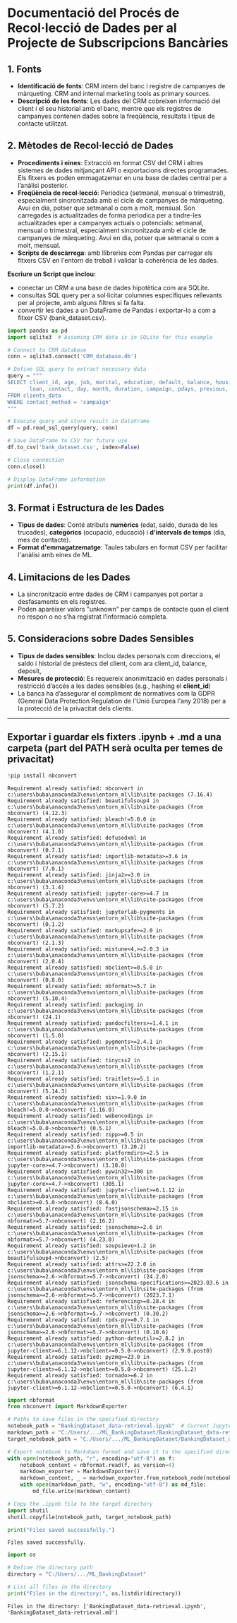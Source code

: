 # Documentació del Procés de Recol·lecció de Dades per al Projecte de Subscripcions Bancàries

## 1. Fonts

- **Identificació de fonts**: CRM intern del banc i registre de campanyes de màrqueting. CRM and internal marketing tools as primary sources.
- **Descripció de les fonts**: Les dades del CRM cobreixen informació del client i el seu historial amb el banc, mentre que els registres de campanyes contenen dades sobre la freqüència, resultats i tipus de contacte utilitzat.

## 2. Mètodes de Recol·lecció de Dades

- **Procediments i eines**: Extracció en format CSV del CRM i altres sistemes de dades mitjançant API o exportacions directes programades. Els fitxers es poden emmagatzemar en una base de dades central per a l’anàlisi posterior.
- **Freqüència de recol·lecció**: Periòdica (setmanal, mensual o trimestral), especialment sincronitzada amb el cicle de campanyes de màrqueting. Avui en dia, potser que setmanal o com a molt, mensual. Son carregades is actualitzades de forma periodica per a tindre-les actualitzades eper a campanyes actuals o potencials: setmanal, mensual o trimestral, especialment sincronitzada amb el cicle de campanyes de màrqueting. Avui en dia, potser que setmanal o com a molt, mensual. 
- **Scripts de descàrrega**: amb llibreries com Pandas per carregar els fitxers CSV en l'entorn de treball i validar la coherència de les dades.

**Escriure un Script que inclou:**

- conectar un CRM a una base de dades hipotètica com ara SQLite.
- consultas SQL query per a sol·licitar columnes específiques rellevants per al projecte, amb alguns filtres si fa falta.
- convertir les dades a un DataFrame de Pandas i exportar-lo a com a fitxer CSV (bank_dataset.csv).


```python
import pandas as pd
import sqlite3  # Assuming CRM data is in SQLite for this example

# Connect to CRM database
conn = sqlite3.connect('CRM_database.db')

# Define SQL query to extract necessary data
query = """
SELECT client_id, age, job, marital, education, default, balance, housing,
       loan, contact, day, month, duration, campaign, pdays, previous, poutcome, deposit
FROM clients_data
WHERE contact_method = 'campaign'
"""

# Execute query and store result in DataFrame
df = pd.read_sql_query(query, conn)

# Save DataFrame to CSV for future use
df.to_csv('bank_dataset.csv', index=False)

# Close connection
conn.close()

# Display DataFrame information
print(df.info())

```

## 3. Format i Estructura de les Dades

- **Tipus de dades**: Conté atributs **numèrics** (edat, saldo, durada de les trucades), **categòrics** (ocupació, educació) i **d’intervals de temps** (dia, mes de contacte).
- **Format d'emmagatzematge**: Taules tabulars en format CSV per facilitar l'anàlisi amb eines de ML.

## 4. Limitacions de les Dades

- La sincronització entre dades de CRM i campanyes pot portar a desfasaments en els registres. 
- Poden aparèixer valors "unknown" per camps de contacte quan el client no respon o no s’ha registrat l’informació completa.

## 5. Consideracions sobre Dades Sensibles

- **Tipus de dades sensibles**: Inclou dades personals com direccions, el saldo i historial de préstecs del client, com ara client_id, balance, deposit,
- **Mesures de protecció**: Es requereix anonimització en dades personals i restricció d’accés a les dades sensibles (e.g., hashing el **client_id**) 
- La banca ha d’assegurar el compliment de normatives com la GDPR (General Data Protection Regulation de l'Unió Europea l'any 2018) per a la protecció de la privacitat dels clients. 

-------------------------


## Exportar i guardar els fixters .ipynb + .md a una carpeta (part del PATH serà oculta per temes de privacitat)



```python
!pip install nbconvert
```

    Requirement already satisfied: nbconvert in c:\users\buba\anaconda3\envs\entorn_ml\lib\site-packages (7.16.4)
    Requirement already satisfied: beautifulsoup4 in c:\users\buba\anaconda3\envs\entorn_ml\lib\site-packages (from nbconvert) (4.12.3)
    Requirement already satisfied: bleach!=5.0.0 in c:\users\buba\anaconda3\envs\entorn_ml\lib\site-packages (from nbconvert) (4.1.0)
    Requirement already satisfied: defusedxml in c:\users\buba\anaconda3\envs\entorn_ml\lib\site-packages (from nbconvert) (0.7.1)
    Requirement already satisfied: importlib-metadata>=3.6 in c:\users\buba\anaconda3\envs\entorn_ml\lib\site-packages (from nbconvert) (7.0.1)
    Requirement already satisfied: jinja2>=3.0 in c:\users\buba\anaconda3\envs\entorn_ml\lib\site-packages (from nbconvert) (3.1.4)
    Requirement already satisfied: jupyter-core>=4.7 in c:\users\buba\anaconda3\envs\entorn_ml\lib\site-packages (from nbconvert) (5.7.2)
    Requirement already satisfied: jupyterlab-pygments in c:\users\buba\anaconda3\envs\entorn_ml\lib\site-packages (from nbconvert) (0.1.2)
    Requirement already satisfied: markupsafe>=2.0 in c:\users\buba\anaconda3\envs\entorn_ml\lib\site-packages (from nbconvert) (2.1.3)
    Requirement already satisfied: mistune<4,>=2.0.3 in c:\users\buba\anaconda3\envs\entorn_ml\lib\site-packages (from nbconvert) (2.0.4)
    Requirement already satisfied: nbclient>=0.5.0 in c:\users\buba\anaconda3\envs\entorn_ml\lib\site-packages (from nbconvert) (0.8.0)
    Requirement already satisfied: nbformat>=5.7 in c:\users\buba\anaconda3\envs\entorn_ml\lib\site-packages (from nbconvert) (5.10.4)
    Requirement already satisfied: packaging in c:\users\buba\anaconda3\envs\entorn_ml\lib\site-packages (from nbconvert) (24.1)
    Requirement already satisfied: pandocfilters>=1.4.1 in c:\users\buba\anaconda3\envs\entorn_ml\lib\site-packages (from nbconvert) (1.5.0)
    Requirement already satisfied: pygments>=2.4.1 in c:\users\buba\anaconda3\envs\entorn_ml\lib\site-packages (from nbconvert) (2.15.1)
    Requirement already satisfied: tinycss2 in c:\users\buba\anaconda3\envs\entorn_ml\lib\site-packages (from nbconvert) (1.2.1)
    Requirement already satisfied: traitlets>=5.1 in c:\users\buba\anaconda3\envs\entorn_ml\lib\site-packages (from nbconvert) (5.14.3)
    Requirement already satisfied: six>=1.9.0 in c:\users\buba\anaconda3\envs\entorn_ml\lib\site-packages (from bleach!=5.0.0->nbconvert) (1.16.0)
    Requirement already satisfied: webencodings in c:\users\buba\anaconda3\envs\entorn_ml\lib\site-packages (from bleach!=5.0.0->nbconvert) (0.5.1)
    Requirement already satisfied: zipp>=0.5 in c:\users\buba\anaconda3\envs\entorn_ml\lib\site-packages (from importlib-metadata>=3.6->nbconvert) (3.20.2)
    Requirement already satisfied: platformdirs>=2.5 in c:\users\buba\anaconda3\envs\entorn_ml\lib\site-packages (from jupyter-core>=4.7->nbconvert) (3.10.0)
    Requirement already satisfied: pywin32>=300 in c:\users\buba\anaconda3\envs\entorn_ml\lib\site-packages (from jupyter-core>=4.7->nbconvert) (305.1)
    Requirement already satisfied: jupyter-client>=6.1.12 in c:\users\buba\anaconda3\envs\entorn_ml\lib\site-packages (from nbclient>=0.5.0->nbconvert) (8.6.0)
    Requirement already satisfied: fastjsonschema>=2.15 in c:\users\buba\anaconda3\envs\entorn_ml\lib\site-packages (from nbformat>=5.7->nbconvert) (2.16.2)
    Requirement already satisfied: jsonschema>=2.6 in c:\users\buba\anaconda3\envs\entorn_ml\lib\site-packages (from nbformat>=5.7->nbconvert) (4.23.0)
    Requirement already satisfied: soupsieve>1.2 in c:\users\buba\anaconda3\envs\entorn_ml\lib\site-packages (from beautifulsoup4->nbconvert) (2.5)
    Requirement already satisfied: attrs>=22.2.0 in c:\users\buba\anaconda3\envs\entorn_ml\lib\site-packages (from jsonschema>=2.6->nbformat>=5.7->nbconvert) (24.2.0)
    Requirement already satisfied: jsonschema-specifications>=2023.03.6 in c:\users\buba\anaconda3\envs\entorn_ml\lib\site-packages (from jsonschema>=2.6->nbformat>=5.7->nbconvert) (2023.7.1)
    Requirement already satisfied: referencing>=0.28.4 in c:\users\buba\anaconda3\envs\entorn_ml\lib\site-packages (from jsonschema>=2.6->nbformat>=5.7->nbconvert) (0.30.2)
    Requirement already satisfied: rpds-py>=0.7.1 in c:\users\buba\anaconda3\envs\entorn_ml\lib\site-packages (from jsonschema>=2.6->nbformat>=5.7->nbconvert) (0.10.6)
    Requirement already satisfied: python-dateutil>=2.8.2 in c:\users\buba\anaconda3\envs\entorn_ml\lib\site-packages (from jupyter-client>=6.1.12->nbclient>=0.5.0->nbconvert) (2.9.0.post0)
    Requirement already satisfied: pyzmq>=23.0 in c:\users\buba\anaconda3\envs\entorn_ml\lib\site-packages (from jupyter-client>=6.1.12->nbclient>=0.5.0->nbconvert) (25.1.2)
    Requirement already satisfied: tornado>=6.2 in c:\users\buba\anaconda3\envs\entorn_ml\lib\site-packages (from jupyter-client>=6.1.12->nbclient>=0.5.0->nbconvert) (6.4.1)
    


```python
import nbformat
from nbconvert import MarkdownExporter

# Paths to save files in the specified directory
notebook_path = "BankingDataset_data-retrieval.ipynb"  # Current Jupyter Notebook file name
markdown_path = "C:/Users/.../ML_BankingDataset/BankingDataset_data-retrieval.md"
target_notebook_path = "C:/Users/.../ML_BankingDataset/BankingDataset_data-retrieval.ipynb"

# Export notebook to Markdown format and save it to the specified directory
with open(notebook_path, "r", encoding="utf-8") as f:
    notebook_content = nbformat.read(f, as_version=4)
    markdown_exporter = MarkdownExporter()
    markdown_content, _ = markdown_exporter.from_notebook_node(notebook_content)
    with open(markdown_path, "w", encoding="utf-8") as md_file:
        md_file.write(markdown_content)

# Copy the .ipynb file to the target directory
import shutil
shutil.copyfile(notebook_path, target_notebook_path)

print("Files saved successfully.")


```

    Files saved successfully.
    


```python
import os

# Define the directory path
directory = "C:/Users/.../ML_BankingDataset"

# List all files in the directory
print("Files in the directory:", os.listdir(directory))

```

    Files in the directory: ['BankingDataset_data-retrieval.ipynb', 'BankingDataset_data-retrieval.md']
    
